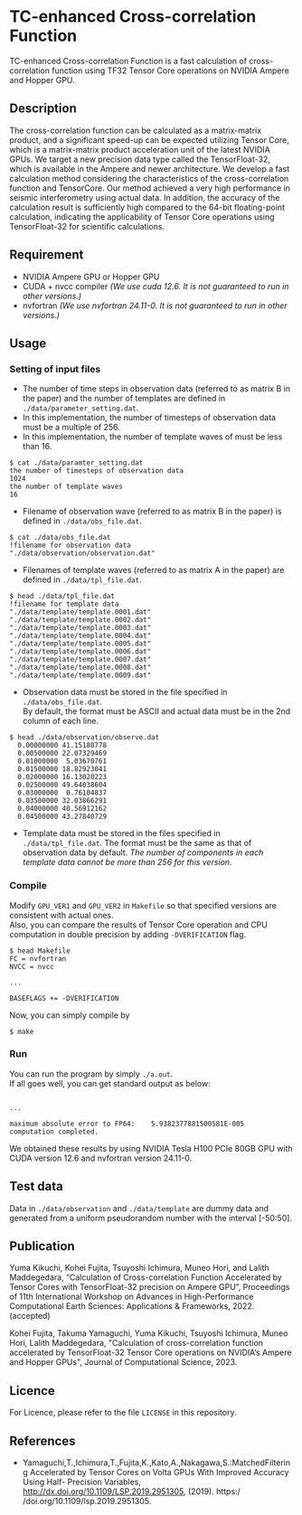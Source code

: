 TC-enhanced Cross-correlation Function
====

TC-enhanced Cross-correlation Function is a fast calculation of cross-correlation function using TF32 Tensor Core operations on NVIDIA Ampere and Hopper GPU.

## Description
The cross-correlation function can be calculated as a matrix-matrix product, and a significant speed-up can be expected utilizing Tensor Core, which is a matrix-matrix product acceleration unit of the latest NVIDIA GPUs. We target a new precision data type called the TensorFloat-32, which is available in the Ampere and newer architecture. We develop a fast calculation method considering the characteristics of the cross-correlation function and TensorCore. Our method achieved a very high performance in seismic interferometry using actual data. In addition, the accuracy of the calculation result is sufficiently high compared to the 64-bit floating-point calculation, indicating the applicability of Tensor Core operations using TensorFloat-32 for scientific calculations.

## Requirement
* NVIDIA Ampere GPU or Hopper GPU
* CUDA + nvcc compiler *(We use cuda 12.6. It is not guaranteed to run in other versions.)*
* nvfortran *(We use nvfortran 24.11-0. It is not guaranteed to run in other versions.)*

## Usage
### Setting of input files
* The number of time steps in observation data (referred to as matrix B in the paper) and the number of templates are defined in `./data/parameter_setting.dat`.
* In this implementation, the number of timesteps of observation data must be a multiple of 256.
* In this implementation, the number of template waves of must be less than 16.
```
$ cat ./data/paramter_setting.dat
the number of timesteps of observation data
1024
the number of template waves
16
```

* Filename of observation wave (referred to as matrix B in the paper) is defined in `./data/obs_file.dat`.

```
$ cat ./data/obs_file.dat
!filename for observation data
"./data/observation/observation.dat"
```

* Filenames of template waves (referred to as matrix A in the paper) are defined in `./data/tpl_file.dat`.

```
$ head ./data/tpl_file.dat
!filename for template data
"./data/template/template.0001.dat"
"./data/template/template.0002.dat"
"./data/template/template.0003.dat"
"./data/template/template.0004.dat"
"./data/template/template.0005.dat"
"./data/template/template.0006.dat"
"./data/template/template.0007.dat"
"./data/template/template.0008.dat"
"./data/template/template.0009.dat"
```

* Observation data must be stored in the file specified in `./data/obs_file.dat`.  
By default, the format must be ASCII and actual data must be in the 2nd column of each line.

```
$ head ./data/observation/observe.dat
  0.00000000 41.15180778
  0.00500000 22.07329469
  0.01000000  5.03670761
  0.01500000 18.82923041
  0.02000000 16.13020223
  0.02500000 49.64038604
  0.03000000  0.76104837
  0.03500000 32.03866291
  0.04000000 40.56912162
  0.04500000 43.27840729
```

* Template data must be stored in the files specified in `./data/tpl_file.dat`. The format must be the same as that of observation data by default.  *The number of components in each template data cannot be more than 256 for this version.*


### Compile
Modify `GPU_VER1` and `GPU_VER2` in `Makefile` so that specified versions are consistent with actual ones.  
Also, you can compare the results of Tensor Core operation and CPU computation in double precision by adding `-DVERIFICATION` flag.
```
$ head Makefile
FC = nvfortran
NVCC = nvcc

...

BASEFLAGS += -DVERIFICATION
```
 Now, you can simply compile by  
```
$ make
```  

### Run
You can run the program by simply `./a.out`.  
If all goes well, you can get standard output as below:  
```

...

maximum absolute error to FP64:    5.9382377881500581E-005
computation completed.
```
We obtained these results by using NVIDIA Tesla H100 PCIe 80GB GPU with CUDA version 12.6 and nvfortran version 24.11-0.

## Test data
Data in `./data/observation` and `./data/template` are dummy data and generated from a uniform pseudorandom number with the interval [-50:50].

## Publication
Yuma Kikuchi, Kohei Fujita, Tsuyoshi Ichimura, Muneo Hori, and Lalith Maddegedara, “Calculation of Cross-correlation Function Accelerated by Tensor Cores with TensorFloat-32 precision on Ampere GPU”, Proceedings of 11th International Workshop on Advances in High-Performance Computational Earth Sciences: Applications & Frameworks, 2022. (accepted)

Kohei Fujita, Takuma Yamaguchi, Yuma Kikuchi, Tsuyoshi Ichimura, Muneo Hori, Lalith Maddegedara, "Calculation of cross-correlation function accelerated by TensorFloat-32 Tensor Core operations on NVIDIA’s Ampere and Hopper GPUs", Journal of Computational Science, 2023. 

## Licence
For Licence, please refer to the file `LICENSE` in this repository.

## References
* Yamaguchi,T.,Ichimura,T.,Fujita,K.,Kato,A.,Nakagawa,S.:MatchedFiltering Accelerated by Tensor Cores on Volta GPUs With Improved Accuracy Using Half- Precision Variables, http://dx.doi.org/10.1109/LSP.2019.2951305, (2019). https:/ /doi.org/10.1109/lsp.2019.2951305.
